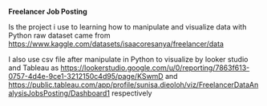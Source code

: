 **Freelancer Job Posting**

Is the project i use to learning how to manipulate and visualize data with Python
raw dataset came from https://www.kaggle.com/datasets/isaacoresanya/freelancer/data

I also use csv file after manipulate in Python to visualize by looker studio and Tableau as
https://lookerstudio.google.com/u/0/reporting/7863f613-0757-4d4e-9ce1-3212150c4d95/page/KSwmD and
https://public.tableau.com/app/profile/sunisa.dieoloh/viz/FreelancerDataAnalysisJobsPosting/Dashboard1
respectively
